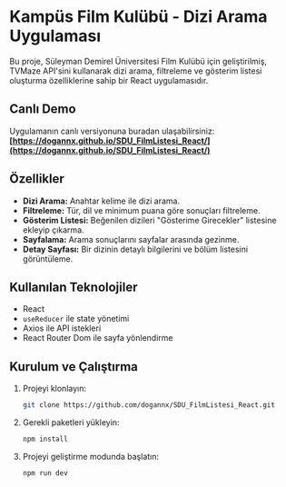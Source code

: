 # Kampüs Film Kulübü - Dizi Arama Uygulaması

Bu proje, Süleyman Demirel Üniversitesi Film Kulübü için geliştirilmiş, TVMaze API'sini kullanarak dizi arama, filtreleme ve gösterim listesi oluşturma özelliklerine sahip bir React uygulamasıdır.

## Canlı Demo

Uygulamanın canlı versiyonuna buradan ulaşabilirsiniz: **[https://dogannx.github.io/SDU_FilmListesi_React/](https://dogannx.github.io/SDU_FilmListesi_React/)**

## Özellikler

- **Dizi Arama:** Anahtar kelime ile dizi arama.
- **Filtreleme:** Tür, dil ve minimum puana göre sonuçları filtreleme.
- **Gösterim Listesi:** Beğenilen dizileri "Gösterime Girecekler" listesine ekleyip çıkarma.
- **Sayfalama:** Arama sonuçlarını sayfalar arasında gezinme.
- **Detay Sayfası:** Bir dizinin detaylı bilgilerini ve bölüm listesini görüntüleme.

## Kullanılan Teknolojiler

- React
- `useReducer` ile state yönetimi
- Axios ile API istekleri
- React Router Dom ile sayfa yönlendirme

## Kurulum ve Çalıştırma

1. Projeyi klonlayın:
   ```bash
   git clone https://github.com/dogannx/SDU_FilmListesi_React.git
   ```
2. Gerekli paketleri yükleyin:
   ```bash
   npm install
   ```
3. Projeyi geliştirme modunda başlatın:
   ```bash
   npm run dev
   ```
